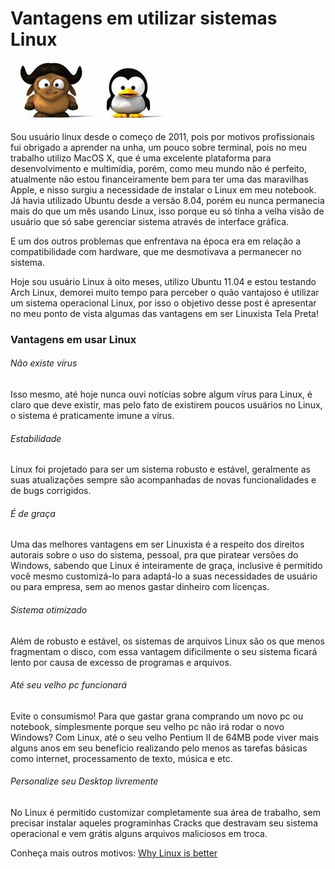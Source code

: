 # Vantagens em utilizar sistemas Linux

![Seja livre use Linux!](../images/gnu-linux.jpg)

Sou usuário linux desde o começo de 2011, pois por motivos profissionais fui obrigado a aprender na unha, um pouco sobre terminal, pois no meu trabalho utilizo MacOS X, que é uma excelente plataforma para desenvolvimento e multimídia, porém, como meu mundo não é perfeito, atualmente não estou financeiramente bem para ter uma das maravilhas Apple, e nisso surgiu a necessidade de instalar o Linux em meu notebook. Já havia utilizado Ubuntu desde a versão 8.04, porém eu nunca permanecia mais do que um mês usando Linux, isso porque eu só tinha a velha visão de usuário que só sabe gerenciar sistema através de interface gráfica.

E um dos outros problemas que enfrentava na época era em relação a compatibilidade com hardware, que me desmotivava a permanecer no sistema.

Hoje sou usuário Linux à oito meses, utilizo Ubuntu 11.04 e estou testando Arch Linux, demorei muito tempo para perceber o quão vantajoso é utilizar um sistema operacional Linux, por isso o objetivo desse post é apresentar no meu ponto de vista algumas das vantagens em ser Linuxista Tela Preta!

### Vantagens em usar Linux

###### Não existe vírus

Isso mesmo, até hoje nunca ouvi notícias sobre algum vírus para Linux, é claro que deve existir, mas pelo fato de existirem poucos usuários no Linux, o sistema é praticamente imune a vírus.

###### Estabilidade

Linux foi projetado para ser um sistema robusto e estável, geralmente as suas atualizações sempre são acompanhadas de novas funcionalidades e de bugs corrigidos.

###### É de graça

Uma das melhores vantagens em ser Linuxista é a respeito dos direitos autorais sobre o uso do sistema, pessoal, pra que piratear versões do Windows, sabendo que Linux é inteiramente de graça, inclusive é permitido você mesmo customizá-lo para adaptá-lo a suas necessidades de usuário ou para empresa, sem ao menos gastar dinheiro com licenças.

###### Sistema otimizado

Além de robusto e estável, os sistemas de arquivos Linux são os que menos fragmentam o disco, com essa vantagem dificilmente o seu sistema ficará lento por causa de excesso de programas e arquivos.

###### Até seu velho pc funcionará

Evite o consumismo! Para que gastar grana comprando um novo pc ou notebook, simplesmente porque seu velho pc não irá rodar o novo Windows? Com Linux, até o seu velho Pentium II de 64MB pode viver mais alguns anos em seu benefício realizando pelo menos as tarefas básicas como internet, processamento de texto, música e etc.

###### Personalize seu Desktop livremente

No Linux é permitido customizar completamente sua área de trabalho, sem precisar instalar aqueles programinhas Cracks que destravam seu sistema operacional e vem grátis alguns arquivos maliciosos em troca.

Conheça mais outros motivos: [Why Linux is better](http://www.whylinuxisbetter.net/index_br.php?lang=br "Why Linux is better")